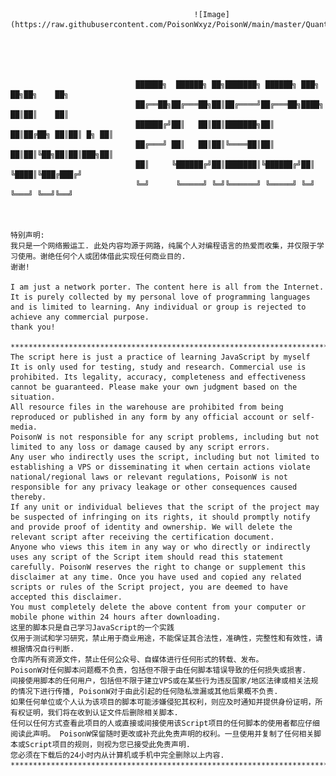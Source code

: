                                              ![Image](https://raw.githubusercontent.com/PoisonWxyz/PoisonW/main/master/Quantumult%20X/Images/poisonw.jpg)




                                                                                                         
                                ██████╗  ██████╗ ██╗███████╗ ██████╗ ███╗   ██╗██╗    ██╗
                                ██╔══██╗██╔═══██╗██║██╔════╝██╔═══██╗████╗  ██║██║    ██║
                                ██████╔╝██║   ██║██║███████╗██║   ██║██╔██╗ ██║██║ █╗ ██║
                                ██╔═══╝ ██║   ██║██║╚════██║██║   ██║██║╚██╗██║██║███╗██║
                                ██║     ╚██████╔╝██║███████║╚██████╔╝██║ ╚████║╚███╔███╔╝
                                ╚═╝      ╚═════╝ ╚═╝╚══════╝ ╚═════╝ ╚═╝  ╚═══╝ ╚══╝╚══╝



	特别声明:
	我只是一个网络搬运工. 此处内容均源于网路，纯属个人对编程语言的热爱而收集，并仅限于学习使用。谢绝任何个人或团体借此实现任何商业目的.
	谢谢!
	
	I am just a network porter. The content here is all from the Internet. It is purely collected by my personal love of programming languages and is limited to learning. Any individual or group is rejected to achieve any commercial purpose.
	thank you!

	****************************************************************************************************************************************************************************************************************************************************************************************************************************************************************
	The script here is just a practice of learning JavaScript by myself
    It is only used for testing, study and research. Commercial use is prohibited. Its legality, accuracy, completeness and effectiveness cannot be guaranteed. Please make your own judgment based on the situation.
    All resource files in the warehouse are prohibited from being reproduced or published in any form by any official account or self-media.
    PoisonW is not responsible for any script problems, including but not limited to any loss or damage caused by any script errors.
    Any user who indirectly uses the script, including but not limited to establishing a VPS or disseminating it when certain actions violate national/regional laws or relevant regulations, PoisonW is not responsible for any privacy leakage or other consequences caused thereby.
    If any unit or individual believes that the script of the project may be suspected of infringing on its rights, it should promptly notify and provide proof of identity and ownership. We will delete the relevant script after receiving the certification document.
    Anyone who views this item in any way or who directly or indirectly uses any script of the Script item should read this statement carefully. PoisonW reserves the right to change or supplement this disclaimer at any time. Once you have used and copied any related scripts or rules of the Script project, you are deemed to have accepted this disclaimer.
    You must completely delete the above content from your computer or mobile phone within 24 hours after downloading.
    这里的脚本只是自己学习JavaScript的一个实践
    仅用于测试和学习研究，禁止用于商业用途，不能保证其合法性，准确性，完整性和有效性，请根据情况自行判断.
    仓库内所有资源文件，禁止任何公众号、自媒体进行任何形式的转载、发布。
    PoisonW对任何脚本问题概不负责，包括但不限于由任何脚本错误导致的任何损失或损害.
    间接使用脚本的任何用户，包括但不限于建立VPS或在某些行为违反国家/地区法律或相关法规的情况下进行传播, PoisonW对于由此引起的任何隐私泄漏或其他后果概不负责.
    如果任何单位或个人认为该项目的脚本可能涉嫌侵犯其权利，则应及时通知并提供身份证明，所有权证明，我们将在收到认证文件后删除相关脚本.
    任何以任何方式查看此项目的人或直接或间接使用该Script项目的任何脚本的使用者都应仔细阅读此声明。 PoisonW保留随时更改或补充此免责声明的权利。一旦使用并复制了任何相关脚本或Script项目的规则，则视为您已接受此免责声明.
    您必须在下载后的24小时内从计算机或手机中完全删除以上内容.
	****************************************************************************************************************************************************************************************************************************************************************************************************************************************************************



